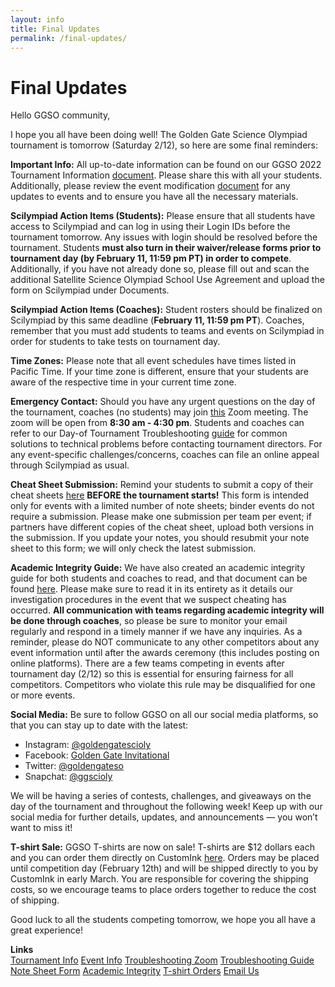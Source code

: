 ```yaml
---
layout: info
title: Final Updates
permalink: /final-updates/
---
```


# Final Updates

Hello GGSO community,

I hope you all have been doing well! The Golden Gate Science Olympiad tournament is tomorrow (Saturday 2/12), so here are some final reminders:

<b>Important Info:</b> All up-to-date information can be found on our GGSO 2022 Tournament Information <a target="_blank" href="https://docs.google.com/document/d/1q0Bj58jJeTsfraQjAVHoKzkRsz8YTwK1HTwxmNS8Bhw/edit?usp=sharing">document</a>. Please share this with all your students. Additionally, please review the event modification <a target="_blank" href="https://docs.google.com/document/u/1/d/15s4beEAVf4fmfHdjErVZjvQpTJpAtw2PjXpSSTBUjcE/edit">document</a> for any updates to events and to ensure you have all the necessary materials. 

<b>Scilympiad Action Items (Students):</b> Please ensure that all students have access to Scilympiad and can log in using their Login IDs before the tournament tomorrow. Any issues with login should be resolved before the tournament. Students <b>must also turn in their waiver/release forms prior to tournament day (by February 11, 11:59 pm PT) in order to compete</b>. Additionally, if you have not already done so, please fill out and scan the additional Satellite Science Olympiad School Use Agreement and upload the form on Scilympiad under Documents.

<b>Scilympiad Action Items (Coaches):</b> Student rosters should be finalized on Scilympiad by this same deadline (<b>February 11, 11:59 pm PT</b>). Coaches, remember that you must add students to teams and events on Scilympiad in order for students to take tests on tournament day. 

<b>Time Zones:</b> Please note that all event schedules have times listed in Pacific Time. If your time zone is different, ensure that your students are aware of the respective time in your current time zone.

<b>Emergency Contact:</b> Should you have any urgent questions on the day of the tournament, coaches (no students) may join <a target="_blank" href="https://stanford.zoom.us/j/95327809173?pwd=amt4V0tLbVd0eUN6Q215UG5YNjdUUT09">this</a> Zoom meeting. The zoom will be open from <b>8:30 am - 4:30 pm</b>. Students and coaches can refer to our Day-of Tournament Troubleshooting <a target="_blank" href="https://docs.google.com/document/d/1RwFu7o9ulwN38wOhzgiJbcd3WqxK6dKm0yXTlSPJzYQ/edit?fbclid=IwAR1_L41ff1XKi-vKV7voq7AktFOgg0jxx70B5MyLgQWacAdy-P2j6xpWQ9g">guide</a> for common solutions to technical problems before contacting tournament directors. For any event-specific challenges/concerns, coaches can file an online appeal through Scilympiad as usual.

<b>Cheat Sheet Submission:</b> Remind your students to submit a copy of their cheat sheets <a target="_blank" href="https://docs.google.com/forms/d/e/1FAIpQLScoLfXyobbrVx_c7daJT-W_VKhWHYiOkBinZooGh70OcFd5Og/viewform">here</a> <b>BEFORE the tournament starts!</b> This form is intended only for events with a limited number of note sheets; binder events do not require a submission. Please make one submission per team per event; if partners have different copies of the cheat sheet, upload both versions in the submission. If you update your notes, you should resubmit your note sheet to this form; we will only check the latest submission. 

<b>Academic Integrity Guide:</b> We have also created an academic integrity guide for both students and coaches to read, and that document can be found <a target="_blank" href="https://docs.google.com/document/d/1vhsnbwgHFlcBDZ_vkUlkFTbN5cixNtqMfeSnWBDzPS4/edit?usp=sharing">here</a>. Please make sure to read it in its entirety as it details our investigation procedures in the event that we suspect cheating has occurred. <b>All communication with teams regarding academic integrity will be done through coaches</b>, so please be sure to monitor your email regularly and respond in a timely manner if we have any inquiries. As a reminder, please do NOT communicate to any other competitors about any event information until after the awards ceremony (this includes posting on online platforms). There are a few teams competing in events after tournament day (2/12) so this is essential for ensuring fairness for all competitors. Competitors who violate this rule may be disqualified for one or more events.

<b>Social Media:</b> Be sure to follow GGSO on all our social media platforms, so that you can stay up to date with the latest:
- Instagram: <a target="_blank" href="https://www.instagram.com/goldengatescioly/">@goldengatescioly</a>
- Facebook: <a target="_blank" href="https://www.facebook.com/goldengatescioly">Golden Gate Invitational</a>
- Twitter: <a target="_blank" href="https://twitter.com/goldengateso">@goldengateso</a>
- Snapchat: <a target="_blank" href="https://snapchat.com/add/ggscioly">@ggscioly</a>

We will be having a series of contests, challenges, and giveaways on the day of the tournament and throughout the following week! Keep up with our social media for further details, updates, and announcements — you won’t want to miss it!

<b>T-shirt Sale:</b> GGSO T-shirts are now on sale! T-shirts are $12 dollars each and you can order them directly on CustomInk <a target="_blank" href="https://www.customink.com/g/nga0-00cj-6eeg">here</a>. Orders may be placed until competition day (February 12th) and will be shipped directly to you by CustomInk in early March. You are responsible for covering the shipping costs, so we encourage teams to place orders together to reduce the cost of shipping.

Good luck to all the students competing tomorrow, we hope you all have a great experience!

**Links**
<br/>
<a class="btn btn-md btn-mid" target="_blank" href="https://docs.google.com/document/d/1q0Bj58jJeTsfraQjAVHoKzkRsz8YTwK1HTwxmNS8Bhw/edit?usp=sharing">Tournament Info</a>
<a class="btn btn-md btn-mid" target="_blank" href="https://docs.google.com/document/d/15s4beEAVf4fmfHdjErVZjvQpTJpAtw2PjXpSSTBUjcE/edit">Event Info</a>
<a class="btn btn-md btn-mid" target="_blank" href="https://stanford.zoom.us/j/95327809173?pwd=amt4V0tLbVd0eUN6Q215UG5YNjdUUT09">Troubleshooting Zoom</a>
<a class="btn btn-md btn-mid" target="_blank" href="https://docs.google.com/document/d/1RwFu7o9ulwN38wOhzgiJbcd3WqxK6dKm0yXTlSPJzYQ/edit?fbclid=IwAR1_L41ff1XKi-vKV7voq7AktFOgg0jxx70B5MyLgQWacAdy-P2j6xpWQ9g">Troubleshooting Guide</a>
<a class="btn btn-md btn-mid" target="_blank" href="https://docs.google.com/forms/d/11rS66hjU2Sy0njrNnhmJTsd1cnLkL5SZKes-ln-VxPQ/edit">Note Sheet Form</a>
<a class="btn btn-md btn-mid" target="_blank" href="https://docs.google.com/document/d/1vhsnbwgHFlcBDZ_vkUlkFTbN5cixNtqMfeSnWBDzPS4/edit?usp=sharing">Academic Integrity</a>
<a class="btn btn-md btn-mid" target="_blank" href="https://www.customink.com/g/nga0-00cj-6eeg">T-shirt Orders</a>
<a class="btn btn-md btn-mid" target="_blank" href="mailto:goldengatescioly@gmail.com">Email Us</a>
